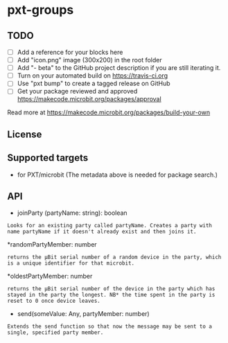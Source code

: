 # pxt-groups



## TODO

- [ ] Add a reference for your blocks here
- [ ] Add "icon.png" image (300x200) in the root folder
- [ ] Add "- beta" to the GitHub project description if you are still iterating it.
- [ ] Turn on your automated build on https://travis-ci.org
- [ ] Use "pxt bump" to create a tagged release on GitHub
- [ ] Get your package reviewed and approved https://makecode.microbit.org/packages/approval

Read more at https://makecode.microbit.org/packages/build-your-own

## License



## Supported targets

* for PXT/microbit
(The metadata above is needed for package search.)

## API

* joinParty (partyName: string): boolean
 ```
 Looks for an existing party called partyName. Creates a party with name partyName if it doesn't already exist and then joins it.
 ```
 *randomPartyMember: number
 
 ```
 returns the µBit serial number of a random device in the party, which is a unique identifier for that microbit. 
 ```
 *oldestPartyMember: number
 
 ```
 returns the µBit serial number of the device in the party which has stayed in the party the longest. NB* the time spent in the party is reset to 0 once device leaves.
 
 ```
 * send(someValue: Any, partyMember: number)
 ```
 Extends the send function so that now the message may be sent to a single, specified party member.
 ```

